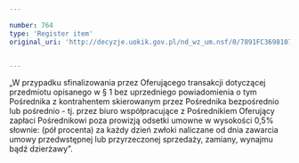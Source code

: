 ```yaml
---

number: 764
type: 'Register item'
original_uri: 'http://decyzje.uokik.gov.pl/nd_wz_um.nsf/0/7891FC3698107630C12572DD003296A8?OpenDocument'


---
```


„W przypadku sfinalizowania przez Oferującego transakcji dotyczącej przedmiotu opisanego w § 1 bez uprzedniego powiadomienia o tym Pośrednika z kontrahentem skierowanym przez Pośrednika bezpośrednio lub pośrednio - tj. przez biuro współpracujące z Pośrednikiem Oferujący zapłaci Pośrednikowi poza prowizją odsetki umowne w wysokości 0,5% słownie: (pół procenta) za każdy dzień zwłoki naliczane od dnia zawarcia umowy przedwstępnej lub przyrzeczonej sprzedaży, zamiany, wynajmu bądź dzierżawy”.
